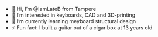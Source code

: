 - 👋 Hi, I’m @IamLateB from Tampere
- 👀 I’m interested in keyboards, CAD and 3D-printing
- 🌱 I’m currently learning meyboard structural design
- ⚡ Fun fact: I built a guitar out of a cigar box at 13 years old

<!---
IamLateB/IamLateB is a ✨ special ✨ repository because its `README.md` (this file) appears on your GitHub profile.
You can click the Preview link to take a look at your changes.
--->
